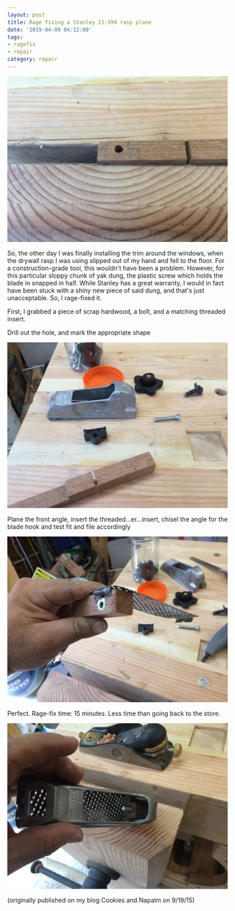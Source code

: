 ```yaml
---
layout: post
title: Rage fixing a Stanley 21-399 rasp plane
date: '2019-04-09 04:12:00'
tags:
- ragefix
- repair
category: repair
---
```


![](/pictures/IMG_1749.JPG)

So, the other day I was finally installing the trim around the windows, when the drywall rasp I was using slipped out of my hand and fell to the floor. For a construction-grade tool, this wouldn't have been a problem. However, for this particular sloppy chunk of yak dung, the plastic screw which holds the blade in snapped in half. While Stanley has a great warranty, I would in fact have been stuck with a shiny new piece of said dung, and that's just unacceptable. So, I rage-fixed it.

First, I grabbed a piece of scrap hardwood, a bolt, and a matching threaded insert.

Drill out the hole, and mark the appropriate shape

![](/pictures/IMG_1748.JPG)

Plane the front angle, insert the threaded...er...insert, chisel the angle for the blade hook and test fit and file accordingly

![](/pictures/IMG_1751.JPG)

Perfect. Rage-fix time: 15 minutes. Less time than going back to the store.

![](/pictures/IMG_1756.JPG)

(originally published on my blog Cookies and Napalm on 9/19/15)

